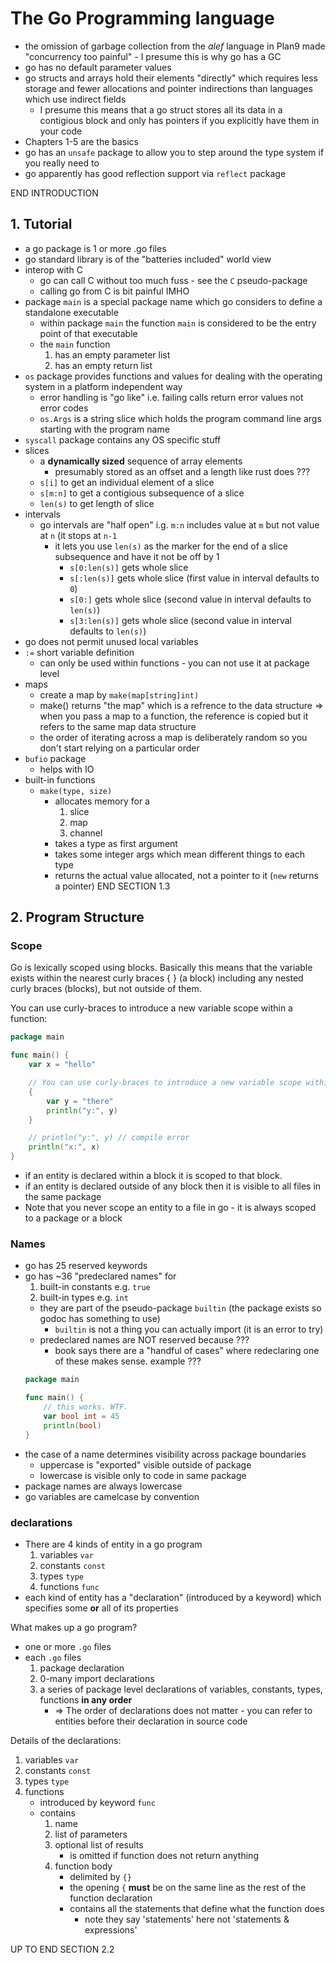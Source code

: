 # The Go Programming language

* the omission of garbage collection from the _alef_ language in Plan9 made "concurrency too painful" - I presume this is why go has a GC
* go has no default parameter values
* go structs and arrays hold their elements "directly" which requires less storage and fewer allocations and pointer indirections than languages which use indirect fields
    * I presume this means that a go struct stores all its data in a contigious block and only has pointers if you explicitly have them in your code
* Chapters 1-5 are the basics
* go has an `unsafe` package to allow you to step around the type system if you really need to
* go apparently has good reflection support via `reflect` package

END INTRODUCTION

## 1. Tutorial

* a go package is 1 or more .go files
* go standard library is of the "batteries included" world view
* interop with C
    * go can call C without too much fuss - see the `C` pseudo-package
    * calling go from C is bit painful IMHO
* package `main` is a special package name which go considers to define a standalone executable
    * within package `main` the function `main` is considered to be the entry point of that executable
    * the `main` function
        1. has an empty parameter list
        2. has an empty return list
* `os` package provides functions and values for dealing with the operating system in a platform independent way
    * error handling is "go like" i.e. failing calls return error values not error codes
    * `os.Args` is a string slice which holds the program command line args starting with the program name
* `syscall` package contains any OS specific stuff
* slices
    * a **dynamically sized** sequence of array elements
        * presumably stored as an offset and a length like rust does ???
    * `s[i]` to get an individual element of a slice
    * `s[m:n]` to get a contigious subsequence of a slice
    * `len(s)` to get length of slice
* intervals
    * go intervals are "half open" i.g. `m:n` includes value at `m` but not value at `n` (it stops at `n-1`
        * it lets you use `len(s)` as the marker for the end of a slice subsequence and have it not be off by 1
            * `s[0:len(s)]` gets whole slice
            * `s[:len(s)]` gets whole slice (first value in interval defaults to `0`)
            * `s[0:]` gets whole slice (second value in interval defaults to `len(s)`)
            * `s[3:len(s)]` gets whole slice (second value in interval defaults to `len(s)`)
* go does not permit unused local variables
* `:=` short variable definition
    * can only be used within functions - you can not use it at package level
* maps
    * create a map by `make(map[string]int)`
    * make() returns "the map" which is a refrence to the data structure => when you pass a map to a function, the reference is copied but it refers to the same map data structure
    * the order of iterating across a map is deliberately random so you don't start relying on a particular order
* `bufio` package
    * helps with IO
* built-in functions
    * `make(type, size)`
        * allocates memory for a
            1. slice
            2. map
            3. channel
        * takes a type as first argument
        * takes some integer args which mean different things to each type
        * returns the actual value allocated, not a pointer to it (`new` returns a pointer)
END SECTION 1.3

## 2. Program Structure

### Scope

Go is lexically scoped using blocks. Basically this means that the variable
exists within the nearest curly braces { } (a block) including any nested curly
braces (blocks), but not outside of them.

You can use curly-braces to introduce a new variable scope within a function:

```go
package main

func main() {
	var x = "hello"

	// You can use curly-braces to introduce a new variable scope within a function
	{
		var y = "there"
		println("y:", y)
	}

	// println("y:", y) // compile error
	println("x:", x)
}
```

* if an entity is declared within a block it is scoped to that block.
* if an entity is declared outside of any block then it is visible to all files in the same package
* Note that you never scope an entity to a file in go - it is always scoped to a package or a block

### Names

* go has 25 reserved keywords
* go has ~36 "predeclared names" for
    1. built-in constants e.g. `true`
    2. built-in types e.g. `int`
    * they are part of the pseudo-package `builtin` (the package exists so godoc has something to use)
        * `builtin` is not a thing you can actually import (it is an error to try)
    * predeclared names are NOT reserved because ???
        * book says there are a "handful of cases" where redeclaring one of these makes sense. example ???
    ```go
    package main

    func main() {
    	// this works. WTF.
    	var bool int = 45
    	println(bool)
    }
    ```
* the case of a name determines visibility across package boundaries
    * uppercase is "exported" visible outside of package
    * lowercase is visible only to code in same package
* package names are always lowercase
* go variables are camelcase by convention

### declarations

* There are 4 kinds of entity in a go program
    1. variables `var`
    2. constants `const`
    3. types `type`
    4. functions `func`
* each kind of entity has a "declaration" (introduced by a keyword) which specifies some **or** all of its properties

What makes up a go program?

* one or more `.go` files
* each `.go` files
    1. package declaration
    2. 0-many import declarations
    3. a series of package level declarations of variables, constants, types, functions **in any order**
        * => The order of declarations does not matter - you can refer to entities before their declaration in source code

Details of the declarations:

1. variables `var`
2. constants `const`
3. types `type`
4. functions
    * introduced by keyword `func`
    * contains
      1. name
      2. list of parameters
      3. optional list of results
          * is omitted if function does not return anything
      4. function body
          * delimited by `{}`
          * the opening `{` **must** be on the same line as the rest of the function declaration
          * contains all the statements that define what the function does
              * note they say 'statements' here not 'statements & expressions'

UP TO END SECTION 2.2
